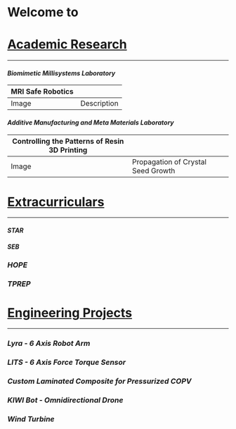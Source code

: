 # Welcome to 
# <ins>Academic Research</ins>
---
#### _Biomimetic Millisystems Laboratory_

| MRI Safe Robotics |   |
| ------------- | ------------- |
| Image  | Description  |




#### _Additive Manufacturing and Meta Materials Laboratory_

| Controlling the Patterns of Resin 3D Printing |                                    |
| ------------- | ------------- |
| Image  | Propagation of Crystal Seed Growth  |




# <ins>Extracurriculars</ins>
---
#### _STAR_
#### _SEB_ 
### _HOPE_
### _TPREP_

# <ins>Engineering Projects</ins>
---
### _Lyra - 6 Axis Robot Arm_
### _LITS - 6 Axis Force Torque Sensor_
### _Custom Laminated Composite for Pressurized COPV_
### _KIWI Bot - Omnidirectional Drone_
### _Wind Turbine_

